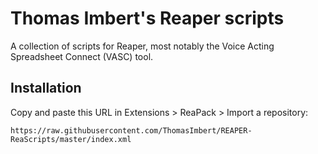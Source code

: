 # Thomas Imbert's Reaper scripts

A collection of scripts for Reaper, most notably the Voice Acting Spreadsheet Connect (VASC) tool. 

## Installation

Copy and paste this URL in Extensions > ReaPack > Import a repository:

    https://raw.githubusercontent.com/ThomasImbert/REAPER-ReaScripts/master/index.xml



